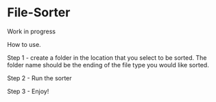 # File-Sorter
Work in progress

How to use.

Step 1 - create a folder in the location that you select to be sorted. The folder name should be the ending of the file type you would like sorted. 

Step 2 - Run the sorter 

Step 3 - Enjoy!
